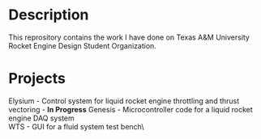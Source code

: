 # Description
This reprository contains the work I have done on Texas A&M University Rocket Engine Design Student Organization.

# Projects
Elysium - Control system for liquid rocket engine throttling and thrust vectoring - __In Progress__
Genesis - Microcontroller code for a liquid rocket engine DAQ system\
WTS - GUI for a fluid system test bench\
